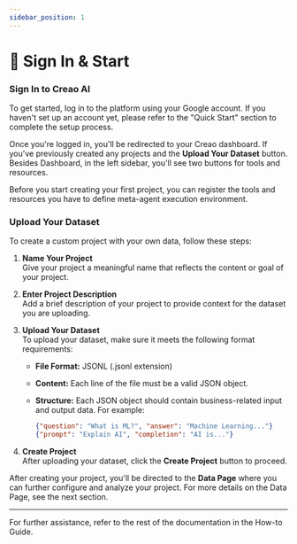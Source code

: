 ```yaml
---
sidebar_position: 1
---
```


# 🔑 Sign In & Start

### Sign In to Creao AI

To get started, log in to the platform using your Google account. If you haven't set up an account yet, please refer to the "Quick Start" section to complete the setup process.

Once you're logged in, you'll be redirected to your Creao dashboard. If you've previously created any projects and the **Upload Your Dataset** button. Besides Dashboard, in the left sidebar, you'll see two buttons for tools and resources.

Before you start creating your first project, you can register the tools and resources you have to define meta-agent execution environment.

### Upload Your Dataset

To create a custom project with your own data, follow these steps:

1. **Name Your Project**  
   Give your project a meaningful name that reflects the content or goal of your project.

2. **Enter Project Description**  
   Add a brief description of your project to provide context for the dataset you are uploading.

3. **Upload Your Dataset**  
   To upload your dataset, make sure it meets the following format requirements:

   - **File Format:** JSONL (.jsonl extension)
   - **Content:** Each line of the file must be a valid JSON object.
   - **Structure:** Each JSON object should contain business-related input and output data. For example:

     ```json
     {"question": "What is ML?", "answer": "Machine Learning..."}
     {"prompt": "Explain AI", "completion": "AI is..."}
     ```

4. **Create Project**  
   After uploading your dataset, click the **Create Project** button to proceed.

After creating your project, you'll be directed to the **Data Page** where you can further configure and analyze your project. For more details on the Data Page, see the next section.

---

For further assistance, refer to the rest of the documentation in the How-to Guide.
